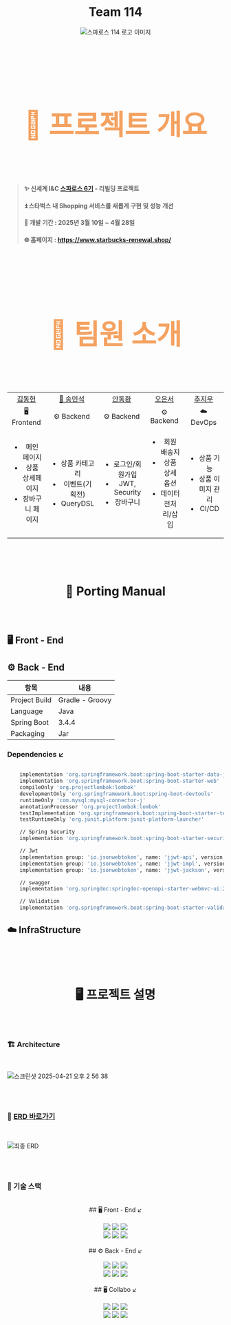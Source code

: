 <div align="center">

# Team 114

![스파로스 114 로고 이미지](https://github.com/user-attachments/assets/52cd0249-474b-4ba7-90e7-b2554602aca9)

</div>

<br>
<br>
<br>

<div align="center" style="font-size: 32px; font-weight: bold; color: #f4a261;">
	
# 📖 프로젝트 개요

</div>

<br>
<br>


> #### ✨ 신세계 I&C [스파로스 6기](https://swedu.spharosacademy.com/spharos_total.html) - 리빌딩 프로젝트
> #### ⏫ 스타벅스 내 Shopping 서비스를 새롭게 구현 및 성능 개선
> #### 📅 개발 기간 : 2025년 3월 10일 ~ 4월 28일
> #### 🌐 홈페이지 : https://www.starbucks-renewal.shop/

<br>
<br>
<br>

<div align="center" style="font-size: 32px; font-weight: bold; color: #f4a261;">
	
# 👥 팀원 소개

</div>

<br>
<br>

<div align="center">
<table>
  <tr>
    <td align="center"><a href="https://github.com/Demopeu">김동현</a></td>
    <td align="center"><a href="https://github.com/DoNalD-A">👑 송민석</a></td>
    <td align="center"><a href="https://github.com/Ahn-donghwan">안동환</a></td>
    <td align="center"><a href="https://github.com/EUNSEO-YA">오은서</a></td>
    <td align="center"><a href="https://github.com/chuman0216">추지우</a></td>
  </tr>

  <!-- 역할 라인 (Frontend / Backend) -->
  <tr>
    <td align="center"><div class="role-box frontend">🖥️ Frontend</div></td>
    <td align="center"><div class="role-box backend">⚙️ Backend</div></td>
    <td align="center"><div class="role-box backend">⚙️ Backend</div></td>
    <td align="center"><div class="role-box backend">⚙️ Backend</div></td>
    <td align="center"><div class="role-box devops">☁️ DevOps</div></td>
  </tr>

  <!-- 담당 업무 -->
  <tr>
    <td>
      <ul>
        <li align="center">메인 페이지</li>
        <li align="center">상품 상세페이지</li>
        <li align="center">장바구니 페이지</li>
      </ul>
    </td>
    <td>
      <ul>
        <li align="center">상품 카테고리</li>
        <li align="center">이벤트(기획전)</li>
        <li align="center">QueryDSL</li>
      </ul>
    </td>
    <td>
      <ul>
        <li align="center">로그인/회원가입</li>
        <li align="center">JWT, Security</li>
        <li align="center">장바구니</li>
      </ul>
    </td>
    <td>
      <ul>
        <li align="center">회원 배송지</li>
        <li align="center">상품 상세 옵션</li>
        <li align="center">데이터 전처리/삽입</li>
      </ul>
    </td>
    <td>
      <ul>
        <li align="center">상품 기능</li>
        <li align="center">상품 이미지 관리</li>
        <li align="center">CI/CD</li>
      </ul>
    </td>
  </tr>
</table>
</div>

<br>
<br>
<br>

<div align="center">  
	
# 📲 Porting Manual

</div>

<br>
<br>  


## 🖥️ Front - End  

##  ⚙️ Back - End  

| 항목            | 내용              |
|---------------|-----------------|
| Project Build | Gradle - Groovy |
| Language      | Java            |
| Spring Boot   | 3.4.4           |
| Packaging     | Jar             |

### Dependencies ↙️

```bash

	implementation 'org.springframework.boot:spring-boot-starter-data-jpa'
	implementation 'org.springframework.boot:spring-boot-starter-web'
	compileOnly 'org.projectlombok:lombok'
	developmentOnly 'org.springframework.boot:spring-boot-devtools'
	runtimeOnly 'com.mysql:mysql-connector-j'
	annotationProcessor 'org.projectlombok:lombok'
	testImplementation 'org.springframework.boot:spring-boot-starter-test'
	testRuntimeOnly 'org.junit.platform:junit-platform-launcher'

	// Spring Security
	implementation 'org.springframework.boot:spring-boot-starter-security'

	// Jwt
	implementation group: 'io.jsonwebtoken', name: 'jjwt-api', version: '0.12.5'
	implementation group: 'io.jsonwebtoken', name: 'jjwt-impl', version: '0.12.5'
	implementation group: 'io.jsonwebtoken', name: 'jjwt-jackson', version: '0.12.5'

	// swagger
	implementation 'org.springdoc:springdoc-openapi-starter-webmvc-ui:2.7.0'

	// Validation
	implementation 'org.springframework.boot:spring-boot-starter-validation'


```

## ☁️ InfraStructure


<br>
<br>
<br>

<div align="center">
	
# 🖥️ 프로젝트 설명

</div>

<br>
<br>

### 🏗️ Architecture

<br>

![스크린샷 2025-04-21 오후 2 56 38](https://github.com/user-attachments/assets/fd78783d-a19d-471c-8bc2-c7f0f35a3f4f)

<br>
<br>

### 📝 [ERD 바로가기](https://www.erdcloud.com/d/AfbenbEeNpbLj2dwu)

<br>

![최종 ERD](https://github.com/user-attachments/assets/e484d31e-6d8b-4545-bf7b-1417a835eaf3)

<br>
<br>

### 🎯 기술 스택

<br>

<div align="center">
## 🖥️ Front - End ↙️
</div>

<br>

<div align="center">
  <img src="https://img.shields.io/badge/Next.js-000000?style=flat&logo=nextdotjs&logoColor=white" />
  <img src="https://img.shields.io/badge/TypeScript-3178C6?style=flat&logo=typescript&logoColor=white" />
  <img src="https://img.shields.io/badge/TailwindCSS-06B6D4?style=flat&logo=tailwindcss&logoColor=white" />
  <br>
  <img src="https://img.shields.io/badge/Figma-F24E1E?style=flat&logo=figma&logoColor=white" />
  <img src="https://img.shields.io/badge/shadcn/ui-000000?style=flat&logo=react&logoColor=white" />
  <img src="https://img.shields.io/badge/Zod-7C3AED?style=flat&logo=typescript&logoColor=white" />
</div>

<br>

<div align="center">
## ⚙️ Back - End ↙️
</div>

<br>

<div align="center">
  <img src="https://img.shields.io/badge/Spring-6DB33F?style=flat&logo=spring&logoColor=white" />
  <img src="https://img.shields.io/badge/SpringBoot-6DB33F?style=flat&logo=springboot&logoColor=white" />
  <img src="https://img.shields.io/badge/SpringSecurity-6DB33F?style=flat&logo=springsecurity&logoColor=white" />
  <br>
  <img src="https://img.shields.io/badge/QueryDSL-009688?style=flat&logo=apachemaven&logoColor=white" />
  <img src="https://img.shields.io/badge/MySQL-4479A1?style=flat&logo=mysql&logoColor=white" />
  <img src="https://img.shields.io/badge/SpringDataJPA-4B8BBE?style=flat&logo=hibernate&logoColor=white" />
</div>

<br>

<div align="center">
## 🖥️ Collabo ↙️
</div>

<br>

<div align="center">

  <!-- 협업 도구 -->
  <img src="https://img.shields.io/badge/Notion-000000?style=flat&logo=notion&logoColor=white" />
  <img src="https://img.shields.io/badge/Slack-4A154B?style=flat&logo=slack&logoColor=white" />
  <img src="https://img.shields.io/badge/GitHub-181717?style=flat&logo=github&logoColor=white" />
  <br>

  <!-- 개발 도구 -->
  <img src="https://img.shields.io/badge/IntelliJ IDEA-000000?style=flat&logo=intellijidea&logoColor=white" />
  <img src="https://img.shields.io/badge/VSCode-007ACC?style=flat&logo=visualstudiocode&logoColor=white" />
  <img src="https://img.shields.io/badge/AWS-FF9900?style=flat&logo=amazonaws&logoColor=white" />
</div>

<br>
